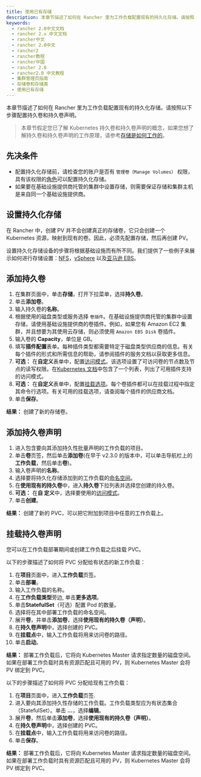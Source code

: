 ```yaml
---
title: 使用已有存储
description: 本章节描述了如何在 Rancher 里为工作负载配置现有的持久化存储。请按照以下步骤配置持久卷和持久卷声明。
keywords:
  - rancher 2.0中文文档
  - rancher 2.x 中文文档
  - rancher中文
  - rancher 2.0中文
  - rancher2
  - rancher教程
  - rancher中国
  - rancher 2.0
  - rancher2.0 中文教程
  - 集群管理员指南
  - 存储卷和存储类
  - 使用已有存储
---
```


本章节描述了如何在 Rancher 里为工作负载配置现有的持久化存储。请按照以下步骤配置持久卷和持久卷声明。

> 本章节假定您已了解 Kubernetes 持久卷和持久卷声明的概念，如果您想了解持久卷和持久卷声明的工作原理，请参考[存储是如何工作的](/docs/rancher2/cluster-admin/volumes-and-storage/how-storage-works/_index)。

## 先决条件

- 配置持久化存储前，请检查您的账户是否有 `管理卷（Manage Volumes）` 权限，具有该权限的[角色](/docs/rancher2/admin-settings/rbac/cluster-project-roles/_index)可以配置持久化存储。
- 如果要在基础设施提供商托管的集群中设置存储，则需要保证存储和集群主机是来自同一个基础设施提供商。

## 设置持久化存储

在 Rancher 中，创建 PV 并不会创建真正的存储卷，它只会创建一个 Kubernetes 资源，映射到现有的卷。因此，必须先配置存储，然后再创建 PV。

设置持久化存储设备的步骤将根据基础设施而有所不同。我们提供了一些例子来展示如何进行存储设置：[NFS](/docs/rancher2/cluster-admin/volumes-and-storage/examples/nfs/_index)，[vSphere](/docs/rancher2/cluster-admin/volumes-and-storage/examples/vsphere/_index) 以及[亚马逊 EBS](/docs/rancher2/cluster-admin/volumes-and-storage/examples/ebs/_index)。

## 添加持久卷

1. 在集群页面中，单击**存储**，打开下拉菜单，选择**持久卷**。
1. 单击**添加卷**。
1. 输入持久卷的**名称**。
1. 根据使用的磁盘类型或服务选择 `卷插件`。在基础设施提供商托管的集群中设置存储，请使用基础设施提供商的卷插件。例如，如果您有 Amazon EC2 集群，并且想要为其使用云存储，则必须使用 `Amazon EBS Disk` 卷插件。
1. 输入卷的 **Capacity**，单位是 GB。
1. 填写**插件配置**表单。每种插件类型都需要特定于磁盘类型供应商的信息。有关每个插件的形式和所需信息的帮助，请参阅插件的服务文档以获取更多信息。
1. **可选：** 在**自定义**表单中，配置[访问模式](https://kubernetes.io/docs/concepts/storage/persistent-volumes/#access-modes)。该选项设置了可访问卷的节点数及节点的读写权限。在[Kubernetes 文档](https://kubernetes.io/docs/concepts/storage/persistent-volumes/#access-modes)中包含了一个列表，列出了可用插件支持的访问模式。
1. **可选：** 在**自定义**表单中，配置[挂载选项](https://kubernetes.io/docs/concepts/storage/persistent-volumes/#mount-options)。每个卷插件都可以在挂载过程中指定其命令行选项。有关可用的挂载选项，请查阅每个插件的供应商文档。
1. 单击**保存**。

**结果：** 创建了新的存储卷。

## 添加持久卷声明

1. 进入包含要向其添加持久性批量声明的工作负载的项目。
1. 单击**卷**页签，然后单击**添加卷**(在早于 v2.3.0 的版本中，可以单击导航栏上的**工作负载**，然后单击**卷**)。
1. 输入卷声明的**名称**。
1. 选择要将持久化存储添加到的工作负载的[命名空间](/docs/rancher2/cluster-admin/projects-and-namespaces/_index/)。
1. 在**使用现有的持久卷**中，进入**持久卷**下拉列表并选择您创建的持久卷。
1. **可选：** 在**自 定义**中，选择要使用的[访问模式](https://kubernetes.io/docs/rancher2/concepts/storage/persistent-volumes/#access-modes)。
1. 单击**创建**。

**结果：** 创建了新的 PVC，可以把它附加到项目中任意的工作负载上。

## 挂载持久卷声明

您可以在工作负载部署期间或创建工作负载之后挂载 PVC。

以下的步骤描述了如何将 PVC 分配给有状态的新工作负载：

1. 在**项目**页面中，进入**工作负载**页签。
1. 单击**部署**。
1. 输入工作负载的名称。
1. 在**工作负载类型**旁边, 单击**更多选项**。
1. 单击**StatefulSet**（可选）配置 Pod 的数量。
1. 选择将在其中部署工作负载的命名空间。
1. 展开**卷**，并单击**添加卷**，选择**使用现有的持久卷（声明）**。
1. 在**持久卷声明**中，选择创建的 PVC。
1. 在**挂载点**中，输入工作负载将用来访问卷的路径。
1. 单击**启动**。

**结果：** 部署工作负载后，它将向 Kubernetes Master 请求指定数量的磁盘空间。如果在部署工作负载时具有资源匹配且可用的 PV，则 Kubernetes Master 会将 PV 绑定到 PVC。

以下的步骤描述了如何将 PVC 分配给现有工作负载：

1. 在**项目**页面中，进入**工作负载**页签.
1. 进入要向其添加持久性存储的工作负载。工作负载类型应为有状态集合（StatefulSet）。单击 **...**，选择**编辑**。
1. 展开**卷**，然后单击**添加卷**，选择**使用现有的持久卷（声明）**。
1. 在**持久卷声明**中，选择创建的 PVC。
1. 在**挂载点**中，输入工作负载将用来访问卷的路径。
1. 单击**保存**。

**结果：** 部署工作负载后，它将向 Kubernetes Master 请求指定数量的磁盘空间。如果在部署工作负载时具有资源匹配且可用的 PV，则 Kubernetes Master 会将 PV 绑定到 PVC。

